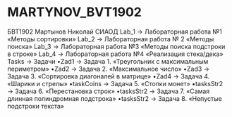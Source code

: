 # MARTYNOV_BVT1902
БВТ1902 Мартынов Николай СИАОД
Lab_1 → Лабораторная работа №1 «Методы сортировки»
Lab_2 → Лабораторная работа № 2 «Методы поиска»
Lab_3 → Лабораторная работа №3 «Методы поиска подстроки в строке»
Lab_4 → Лабораторная работа №4 «Реализация стека/дека»
Tasks → Задачи
	•Zad1 → Задача 1. «Треугольник с максимальным периметром»
	•Zad2 → Задача 2. «Максимальное число»
	•Zad3 → Задача 3. «Сортировка диагоналей в матрице»
	•Zad4 → Задача 4. «Шарики и стрелы»
	•taskCoins → Задача 5. «Стопки монет»
	•tasksStr2 → Задача 6. «Перестановка строк»
	•tasksStr2 → Задача 7. «Самая длинная полиндромная подстрока»
	•tasksStr2 → Задача 8. «Непустые подстроки текста»
